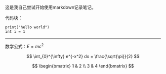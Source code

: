 这是我自己尝试开始使用markdown记录笔记。


代码块：

```
print("hello world")
int i = 1
```



---



数学公式：$E= mc^2$


$$
\int_{0}^{\infty} e^{-x^2} dx = \frac{\sqrt{\pi}}{2}
$$


$$
\begin{bmatrix}
1 & 2 \\
3 & 4
\end{bmatrix}
$$
